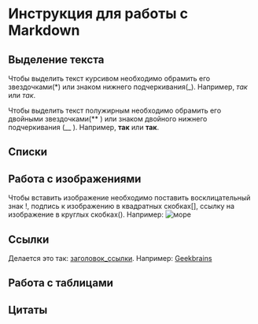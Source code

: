 # Инструкция для работы с Markdown

## Выделение текста
Чтобы выделить текст курсивом необходимо обрамить его звездочками(*) или знаком нижнего подчеркивания(_). Например, *так* или _так_.

Чтобы выделить текст полужирным необходимо обрамить его двойными звездочками(** ) или знаком двойного нижнего подчеркивания (__ ). Например, **так** или __так__.

## Списки

## Работа с изображениями
Чтобы вставить изображение необходимо поставить восклицательный знак !, подпись к изображению в квадратных скобках[], ссылку на изображение в круглых скобках(). Например:
![море](https://i.pinimg.com/originals/3d/4c/a0/3d4ca0c8501bfd1527efef818dbb6a14.jpg)

## Ссылки
Делается это так: [заголовок_ссылки](сама_ссылка). Например: [Geekbrains](gb.ru)

## Работа с таблицами

## Цитаты
